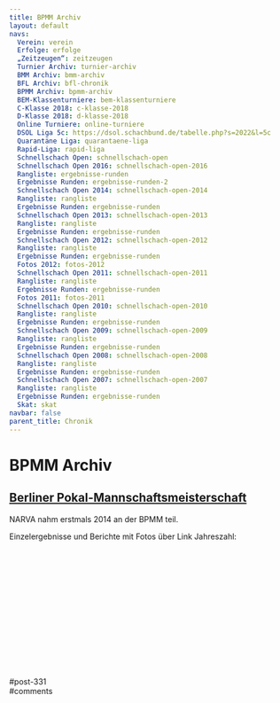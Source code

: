 ```yaml
---
title: BPMM Archiv 
layout: default
navs:
  Verein: verein
  Erfolge: erfolge
  „Zeitzeugen“: zeitzeugen
  Turnier Archiv: turnier-archiv
  BMM Archiv: bmm-archiv
  BFL Archiv: bfl-chronik
  BPMM Archiv: bpmm-archiv
  BEM-Klassenturniere: bem-klassenturniere
  C-Klasse 2018: c-klasse-2018
  D-Klasse 2018: d-klasse-2018
  Online Turniere: online-turniere
  DSOL Liga 5c: https://dsol.schachbund.de/tabelle.php?s=2022&l=5c
  Quarantäne Liga: quarantaene-liga
  Rapid-Liga: rapid-liga
  Schnellschach Open: schnellschach-open
  Schnellschach Open 2016: schnellschach-open-2016
  Rangliste: ergebnisse-runden
  Ergebnisse Runden: ergebnisse-runden-2
  Schnellschach Open 2014: schnellschach-open-2014
  Rangliste: rangliste
  Ergebnisse Runden: ergebnisse-runden
  Schnellschach Open 2013: schnellschach-open-2013
  Rangliste: rangliste
  Ergebnisse Runden: ergebnisse-runden
  Schnellschach Open 2012: schnellschach-open-2012
  Rangliste: rangliste
  Ergebnisse Runden: ergebnisse-runden
  Fotos 2012: fotos-2012
  Schnellschach Open 2011: schnellschach-open-2011
  Rangliste: rangliste
  Ergebnisse Runden: ergebnisse-runden
  Fotos 2011: fotos-2011
  Schnellschach Open 2010: schnellschach-open-2010
  Rangliste: rangliste
  Ergebnisse Runden: ergebnisse-runden
  Schnellschach Open 2009: schnellschach-open-2009
  Rangliste: rangliste
  Ergebnisse Runden: ergebnisse-runden
  Schnellschach Open 2008: schnellschach-open-2008
  Rangliste: rangliste
  Ergebnisse Runden: ergebnisse-runden
  Schnellschach Open 2007: schnellschach-open-2007
  Rangliste: rangliste
  Ergebnisse Runden: ergebnisse-runden
  Skat: skat
navbar: false
parent_title: Chronik
---
```

<div class="post-331 page type-page status-publish hentry" id="post-331">
<h1 class="entry-title">BPMM Archiv</h1>
<div class="entry-content">
<h2><span style="text-decoration: underline;"><strong>Berliner Pokal-Mannschaftsmeisterschaft</strong></span></h2>
<p>NARVA nahm erstmals 2014 an der BPMM teil.</p>
<p>Einzelergebnisse und Berichte mit Fotos über Link Jahreszahl:</p>
<div class="supsystic-table-loader spinner" style="background-color:#000000"></div><div class="supsystic-tables-wrap" id="supsystic-table-15_55283" style=" visibility: hidden; "><table class="supsystic-table compact nowrap border lightboxImg cell-border" data-auto-index="off" data-currency-format="$1,000.00" data-date-format="DD.MM.YYYY" data-features='["after_table_loaded_script","auto_width"]' data-from-history="0" data-head="on" data-head-rows-count="1" data-id="15" data-lang="German" data-lightbox-img="" data-merged="[]" data-override='{"emptyTable":"","info":"","infoEmpty":"","infoFiltered":"","lengthMenu":"","search":"","zeroRecords":"","exportLabel":"","file":"German"}' data-pagination-length="50,100,All" data-percent-format="10.00%" data-responsive-mode="0" data-search-value="" data-searching-settings='{"columnSearchPosition":"bottom","minChars":"0"}' data-time-format="HH:mm" data-title="BPMM Archiv" data-view-id="15_55283" id="supsystic-table-15"><thead><tr><th class="color-000000 htCenter bg-00bbff htCenter" data-cell-id="A1" data-cell-type="text" data-db-index="1" data-order="Jahr" data-original-value="Jahr" data-x="0" data-y="1">Jahr </th><th class="bold color-000000 htCenter bg-00bbff" data-cell-id="B1" data-cell-type="text" data-db-index="1" data-order="Hauptrunde" data-original-value="Hauptrunde" data-x="1" data-y="1">Hauptrunde </th><th class="bold color-000000 htCenter bg-00bbff" data-cell-id="C1" data-cell-type="text" data-db-index="1" data-order="Achtelfinale" data-original-value="Achtelfinale" data-x="2" data-y="1">Achtelfinale </th><th class="bold color-000000 htCenter bg-00bbff" data-cell-id="D1" data-cell-type="text" data-db-index="1" data-order="Viertelfinale" data-original-value="Viertelfinale" data-x="3" data-y="1">Viertelfinale </th></tr></thead><tbody><tr style="height:px"><td class="htCenter bold" data-cell-id="A2" data-cell-type="text" data-db-index="2" data-order='&lt;a href="https://www.narva-schach.de/wordpress/chronik/bpmm-archiv/bpmm-2023/" target="_self"&gt; 2023&lt;/a&gt;' data-original-value='&lt;a href="https://www.narva-schach.de/wordpress/chronik/bpmm-archiv/bpmm-2023/" target="_self"&gt; 2023&lt;/a&gt;' data-x="0" data-y="2"><a href="https://www.narva-schach.de/wordpress/chronik/bpmm-archiv/bpmm-2023/" target="_self"> 2023</a></td><td class="htCenter" data-cell-id="B2" data-cell-type="text" data-db-index="2" data-order="freilos" data-original-value="freilos" data-x="1" data-y="2">freilos </td><td class="htCenter" data-cell-id="C2" data-cell-type="text" data-db-index="2" data-order="1 : 3" data-original-value="1 : 3" data-x="2" data-y="2">1 : 3 </td><td class="" data-cell-id="D2" data-cell-type="text" data-db-index="2" data-order="" data-original-value="" data-x="3" data-y="2"></td></tr><tr style="height:px"><td class="htCenter bold" data-cell-format-type="number" data-cell-id="A3" data-cell-type="text" data-db-index="3" data-order='&lt;a href="https://www.narva-schach.de/wordpress/chronik/bpmm-archiv/bpmm-2018/" target="_self"&gt;2018&lt;/a&gt;' data-original-value='&lt;a href="https://www.narva-schach.de/wordpress/chronik/bpmm-archiv/bpmm-2018/" target="_self"&gt;2018&lt;/a&gt;' data-x="0" data-y="3"><a href="https://www.narva-schach.de/wordpress/chronik/bpmm-archiv/bpmm-2018/" target="_self">2018</a></td><td class="htCenter" data-cell-id="B3" data-cell-type="text" data-db-index="3" data-order="1½ : 2½" data-original-value="1½ : 2½" data-x="1" data-y="3">1½ : 2½ </td><td class="htCenter" data-cell-id="C3" data-cell-type="text" data-db-index="3" data-order="1½ : 2½" data-original-value="1½ : 2½" data-x="2" data-y="3">1½ : 2½ </td><td class="htCenter" data-cell-id="D3" data-cell-type="text" data-db-index="3" data-order="" data-original-value="" data-x="3" data-y="3"></td></tr><tr style="height:px"><td class="htCenter" data-cell-format-type="number" data-cell-id="A4" data-cell-type="text" data-db-index="4" data-order="2017" data-original-value="2017" data-x="0" data-y="4">2017 </td><td class="htCenter" data-cell-id="B4" data-cell-type="text" data-db-index="4" data-order="keine Teilnahme" data-original-value="keine Teilnahme" data-x="1" data-y="4">keine Teilnahme </td><td class="htCenter" data-cell-id="C4" data-cell-type="text" data-db-index="4" data-order="" data-original-value="" data-x="2" data-y="4"></td><td class="htCenter" data-cell-id="D4" data-cell-type="text" data-db-index="4" data-order="" data-original-value="" data-x="3" data-y="4"></td></tr><tr style="height:px"><td class="htCenter bold" data-cell-id="A5" data-cell-type="text" data-db-index="5" data-order='&lt;a href="http://www.narva-schach.de/wordpress/chronik/bpmm-archiv/bpmm-2016/" target="_self"&gt;2016&lt;/a&gt;' data-original-value='&lt;a href="http://www.narva-schach.de/wordpress/chronik/bpmm-archiv/bpmm-2016/" target="_self"&gt;2016&lt;/a&gt;' data-x="0" data-y="5"><a href="http://www.narva-schach.de/wordpress/chronik/bpmm-archiv/bpmm-2016/" target="_self">2016</a></td><td class="htCenter" data-cell-id="B5" data-cell-type="text" data-db-index="5" data-order="0 : 4" data-original-value="0 : 4" data-x="1" data-y="5">0 : 4 </td><td class="htCenter" data-cell-id="C5" data-cell-type="text" data-db-index="5" data-order="" data-original-value="" data-x="2" data-y="5"></td><td class="htCenter" data-cell-id="D5" data-cell-type="text" data-db-index="5" data-order="" data-original-value="" data-x="3" data-y="5"></td></tr><tr style="height:px"><td class="htCenter bold" data-cell-id="A6" data-cell-type="text" data-db-index="6" data-order='&lt;a href="http://www.narva-schach.de/wordpress/chronik/bpmm-archiv/bpmm-2015/" target="_self"&gt;2015&lt;/a&gt;' data-original-value='&lt;a href="http://www.narva-schach.de/wordpress/chronik/bpmm-archiv/bpmm-2015/" target="_self"&gt;2015&lt;/a&gt;' data-x="0" data-y="6"><a href="http://www.narva-schach.de/wordpress/chronik/bpmm-archiv/bpmm-2015/" target="_self">2015</a></td><td class="htCenter" data-cell-id="B6" data-cell-type="text" data-db-index="6" data-order="1½ : 2½" data-original-value="1½ : 2½" data-x="1" data-y="6">1½ : 2½ </td><td class="htCenter" data-cell-id="C6" data-cell-type="text" data-db-index="6" data-order="" data-original-value="" data-x="2" data-y="6"></td><td class="htCenter" data-cell-id="D6" data-cell-type="text" data-db-index="6" data-order="" data-original-value="" data-x="3" data-y="6"></td></tr><tr style="height:px"><td class="htCenter bold" data-cell-id="A7" data-cell-type="text" data-db-index="7" data-order='&lt;a href="http://www.narva-schach.de/wordpress/chronik/bpmm-archiv/bpmm-2014" target="_self"&gt;2014&lt;/a&gt;' data-original-value='&lt;a href="http://www.narva-schach.de/wordpress/chronik/bpmm-archiv/bpmm-2014" target="_self"&gt;2014&lt;/a&gt;' data-x="0" data-y="7"><a href="http://www.narva-schach.de/wordpress/chronik/bpmm-archiv/bpmm-2014" target="_self">2014</a></td><td class="htCenter" data-cell-id="B7" data-cell-type="text" data-db-index="7" data-order="3 : 1" data-original-value="3 : 1" data-x="1" data-y="7">3 : 1 </td><td class="htCenter" data-cell-id="C7" data-cell-type="text" data-db-index="7" data-order="2½ : 1½" data-original-value="2½ : 1½" data-x="2" data-y="7">2½ : 1½ </td><td class="htCenter" data-cell-id="D7" data-cell-type="text" data-db-index="7" data-order="½ : 3½" data-original-value="½ : 3½" data-x="3" data-y="7">½ : 3½ </td></tr><tr style="height:px"><td class="htCenter" data-cell-id="A8" data-cell-type="text" data-db-index="8" data-order="bis 2013" data-original-value="bis 2013" data-x="0" data-y="8">bis 2013 </td><td class="htCenter" data-cell-id="B8" data-cell-type="text" data-db-index="8" data-order="keine Teilnahme" data-original-value="keine Teilnahme" data-x="1" data-y="8">keine Teilnahme </td><td class="htCenter" data-cell-id="C8" data-cell-type="text" data-db-index="8" data-order="" data-original-value="" data-x="2" data-y="8"></td><td class="htCenter" data-cell-id="D8" data-cell-type="text" data-db-index="8" data-order="" data-original-value="" data-x="3" data-y="8"></td></tr></tbody></table><!-- /#supsystic-table-15.supsystic-table --></div><!-- /.supsystic-tables-wrap --><!-- Tables Generator by Supsystic --><!-- Version:1.10.36 --><!-- http://supsystic.com/ --><a href="https://supsystic.com/plugins/wordpress-data-table-plugin/?utm_medium=love_link" style="display:none;" target="_blank" title="WordPress Tables Plugin">WordPress Tables Plugin</a>
</div><!-- .entry-content -->
</div> #post-331 
<div id="comments">
</div> #comments 
